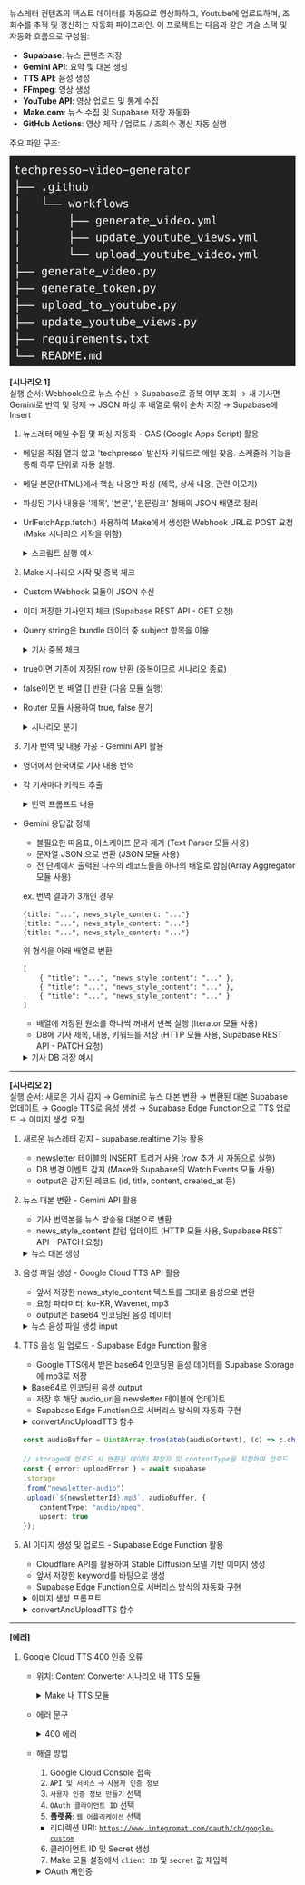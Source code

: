 뉴스레터 컨텐츠의 텍스트 데이터를 자동으로 영상화하고, Youtube에 업로드하며, 조회수를 추적 및 갱신하는 자동화 파이프라인.
이 프로젝트는 다음과 같은 기술 스택 및 자동화 흐름으로 구성됨:

- **Supabase**: 뉴스 콘텐츠 저장
- **Gemini API**: 요약 및 대본 생성
- **TTS API**: 음성 생성
- **FFmpeg**: 영상 생성
- **YouTube API**: 영상 업로드 및 통계 수집
- **Make.com**: 뉴스 수집 및 Supabase 저장 자동화
- **GitHub Actions**: 영상 제작 / 업로드 / 조회수 갱신 자동 실행

주요 파일 구조:

<img src="./assets/img/project_structure.png" width="700"/>

**[시나리오 1]**<br>
실행 순서: Webhook으로 뉴스 수신 → Supabase로 중복 여부 조회 → 새 기사면 Gemini로 번역 및 정제 → JSON 파싱 후 배열로 묶어 순차 저장 → Supabase에 Insert

1. 뉴스레터 메일 수집 및 파싱 자동화 - GAS (Google Apps Script) 활용

- 메일을 직접 열지 않고 'techpresso' 발신자 키워드로 메일 찾음. 스케줄러 기능을 통해 하루 단위로 자동 실행.
- 메일 본문(HTML)에서 핵심 내용만 파싱 (제목, 상세 내용, 관련 이모지)
- 파싱된 기사 내용을 '제목', '본문', '원문링크' 형태의 JSON 배열로 정리
- UrlFetchApp.fetch() 사용하여 Make에서 생성한 Webhook URL로 POST 요청 (Make 시나리오 시작을 위함)
    
    <details>
        <summary>스크립트 실행 예시</summary>
        <img src="./assets/img/apps_script_fetch.png" width="700"/>
    </details>
    
2. Make 시나리오 시작 및 중복 체크

- Custom Webhook 모듈이 JSON 수신
- 이미 저장한 기사인지 체크 (Supabase REST API - GET 요청)
- Query string은 bundle 데이터 중 subject 항목을 이용 

    <details>
        <summary>기사 중복 체크</summary>
        <img src="./assets/img/supabase_check_duplicate.png" width="700"/>
    </details>

- true이면 기존에 저장된 row 반환 (중복이므로 시나리오 종료)
- false이면 빈 배열 [] 반환 (다음 모듈 실행)
- Router 모듈 사용하여 true, false 분기

    <details>
        <summary>시나리오 분기</summary>
        <img src="./assets/img/supabase_duplicate_router.png" width="700"/>
    </details>
    
3. 기사 번역 및 내용 가공 - Gemini API 활용

- 영어에서 한국어로 기사 내용 번역
- 각 기사마다 키워드 추출 

    <details>
        <summary>번역 프롬프트 내용</summary>
        <img src="./assets/img/gemini_prompt_translate.png" width="700"/>
    </details>
   
- Gemini 응답값 정제
    - 불필요한 따옴표, 이스케이프 문자 제거 (Text Parser 모듈 사용)
    - 문자열 JSON 으로 변환 (JSON 모듈 사용)
    - 전 단계에서 출력된 다수의 레코드들을 하나의 배열로 합침(Array Aggregator 모듈 사용)

    ex. 번역 결과가 3개인 경우
    ```
    {title: "...", news_style_content: "..."}
    {title: "...", news_style_content: "..."}
    {title: "...", news_style_content: "..."}
    ```
    위 형식을 아래 배열로 변환
    ```
    [
        { "title": "...", "news_style_content": "..." },
        { "title": "...", "news_style_content": "..." },
        { "title": "...", "news_style_content": "..." }
    ]
    ```
    - 배열에 저장된 원소를 하나씩 꺼내서 반복 실행 (Iterator 모듈 사용)
    - DB에 기사 제목, 내용, 키워드를 저장 (HTTP 모듈 사용, Supabase REST API - PATCH 요청)

    <details>
        <summary>기사 DB 저장 예시</summary>
        <img src="./assets/img/supabase_save_news.png" width="700"/>
        <img src="./assets/img/supabase_news_example.png" width="700"/>
    </details>

---

**[시나리오 2]**<br>
실행 순서: 새로운 기사 감지 → Gemini로 뉴스 대본 변환 → 변환된 대본 Supabase 업데이트 → Google TTS로 음성 생성 → Supabase Edge Function으로 TTS 업로드 → 이미지 생성 요청

1. 새로운 뉴스레터 감지 - supabase.realtime 기능 활용
    - newsletter 테이블의 INSERT 트리거 사용 (row 추가 시 자동으로 실행)
    - DB 변경 이벤트 감지 (Make와 Supabase의 Watch Events 모듈 사용)
    - output은 감지된 레코드 (id, title, content, created_at 등)

2. 뉴스 대본 변환 - Gemini API 활용
    - 기사 번역본을 뉴스 방송용 대본으로 변환
    - news_style_content 칼럼 업데이트 (HTTP 모듈 사용, Supabase REST API - PATCH 요청)<br>
    <details>
        <summary>뉴스 대본 생성</summary>
        <img src="./assets/img/gemini_prompt_news_style.png" width="700"/>
    </details>

3. 음성 파일 생성 - Google Cloud TTS API 활용
    - 앞서 저장한 news_style_content 텍스트를 그대로 음성으로 변환
    - 요청 파라미터: ko-KR, Wavenet, mp3
    - output은 base64 인코딩된 음성 데이터<br>

    <details>
        <summary>뉴스 음성 파일 생성 input</summary>
        <img src="./assets/img/google_cloud_tts.png" width="700"/>
    </details>

4. TTS 음성 일 업로드 - Supabase Edge Function 활용  
   - Google TTS에서 받은 base64 인코딩된 음성 데이터를 Supabase Storage에 mp3로 저장
    <details>
        <summary>Base64로 인코딩된 음성 output</summary>
        <img src="./assets/img/google_cloud_tts_output.png" width="700"/>
    </details>

   - 저장 후 해당 audio_url을 newsletter 테이블에 업데이트  
   - Supabase Edge Function으로 서버리스 방식의 자동화 구현

    <details>
        <summary>convertAndUploadTTS 함수</summary>
    </details>
    
    ```ts
    const audioBuffer = Uint8Array.from(atob(audioContent), (c) => c.charCodeAt(0));

    // storage에 업로드 시 변환된 데이터 확장자 및 contentType을 지정하여 업로드
    const { error: uploadError } = await supabase
    .storage
    .from("newsletter-audio")
    .upload(`${newsletterId}.mp3`, audioBuffer, {
        contentType: "audio/mpeg",
        upsert: true
    });


5. AI 이미지 생성 및 업로드 - Supabase Edge Function 활용  
    - Cloudflare API를 활용하여 Stable Diffusion 모델 기반 이미지 생성
    - 앞서 저장한 keyword를 바탕으로 생성 
   -  Supabase Edge Function으로 서버리스 방식의 자동화 구현

    <details>
        <summary>이미지 생성 프롬프트</summary>
        <img src="./assets/img/cloudflare_image_api.png" width="700"/>
    </details>

    <details>
        <summary>convertAndUploadTTS 함수</summary>

    ```ts
    // Cloudflare API 호출
    const cfApiUrl = "https://api.cloudflare.com/client/v4/accounts/63664cadd55e384ef4bb81a0cff74a32/ai/run/@cf/stabilityai/stable-diffusion-xl-base-1.0";
    const cfRes = await fetch(cfApiUrl, {
        method: "POST",
        headers: {
            Authorization: `Bearer 토큰`,
            "Content-Type": "application/json"
        },
        body: JSON.stringify({
            prompt,
            num_steps
        })
    });


    - storage에 업로드 가능한 Uint8Array로 변환후 업로드
    - 업로드 완료 시 public URL 생성 및 DB에 저장


---

**[에러]**<br>

1. Google Cloud TTS 400 인증 오류 

    - 위치: Content Converter 시나리오 내 TTS 모듈 
        <details>
            <summary>Make 내 TTS 모듈</summary>
            <img src="./assets/img/errors/google_cloud_tts_module.png" width="700"/>
        </details>

    - 에러 문구<br>
        <details>
            <summary>400 에러</summary>
            <img src="./assets/img/errors/google_cloud_tts_400.png" width="700"/>
        </details>
   

    - 해결 방법<br>
        1. Google Cloud Console 접속
        2. `API 및 서비스` → `사용자 인증 정보`
        3. `사용자 인증 정보 만들기` 선택
        4. `OAuth 클라이언트 ID` 선택
        5. **플랫폼**: `웹 어플리케이션` 선택  
        - 리디렉션 URI: [`https://www.integromat.com/oauth/cb/google-custom`](https://www.integromat.com/oauth/cb/google-custom)
        6. 클라이언트 ID 및 Secret 생성
        7. Make 모듈 설정에서 `client ID` 및 `secret` 값 재입력
        
        <details>
            <summary>OAuth 재인증</summary>
            <img src="./assets/img/errors/google_cloud_oauth.png" width="700"/>
        </details>
    